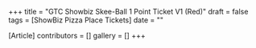 +++
title = "GTC Showbiz Skee-Ball 1 Point Ticket V1 (Red)"
draft = false
tags = [ShowBiz Pizza Place Tickets]
date = ""

[Article]
contributors = []
gallery = []
+++